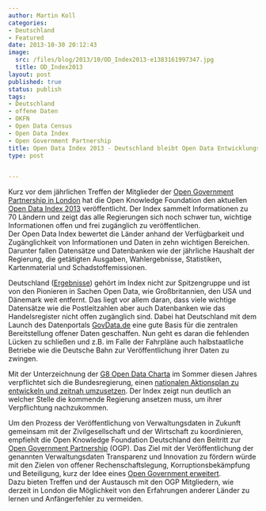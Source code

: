 ```yaml
---
author: Martin Koll
categories:
- Deutschland
- Featured
date: 2013-10-30 20:12:43
image:
  src: /files/blog/2013/10/OD_Index2013-e1383161997347.jpg
  title: OD_Index2013
layout: post
published: true
status: publish
tags:
- Deutschland
- offene Daten
- OKFN
- Open Data Census
- Open Data Index
- Open Government Partnership
title: Open Data Index 2013 - Deutschland bleibt Open Data Entwicklungsland
type: post


---
```


Kurz vor dem jährlichen Treffen der Mitglieder der [Open Government Partnership in London](http://www.opengovpartnership.org/get-involved/london-summit-2013) hat die Open Knowledge Foundation den aktuellen [Open Data Index 2013](http://index.okfn.org) veröffentlicht. Der Index sammelt Informationen zu 70 Ländern und zeigt das alle Regierungen sich noch schwer tun, wichtige Informationen offen und frei zugänglich zu veröffentlichen.  
Der Open Data Index bewertet die Länder anhand der Verfügbarkeit und Zugänglichkeit von Informationen und Daten in zehn wichtigen Bereichen. Darunter fallen Datensätze und Datenbanken wie der jährliche Haushalt der Regierung, die getätigten Ausgaben, Wahlergebnisse, Statistiken, Kartenmaterial und Schadstoffemissionen. 

Deutschland ([Ergebnisse](https://index.okfn.org/country/overview/Germany/)) gehört im Index nicht zur Spitzengruppe und ist von den Pionieren in Sachen Open Data, wie Großbritannien, den USA und Dänemark weit entfernt. Das liegt vor allem daran, dass viele wichtige Datensätze wie die Postleitzahlen aber auch Datenbanken wie das Handelsregister nicht offen zugänglich sind. Dabei hat Deutschland mit dem Launch des Datenportals [GovData.de](https://www.govdata.de/) eine gute Basis für die zentralen Bereitstellung offener Daten geschaffen. Nun geht es daran die fehlenden Lücken zu schließen und z.B. im Falle der Fahrpläne auch halbstaatliche Betriebe wie die Deutsche Bahn zur Veröffentlichung ihrer Daten zu zwingen.

Mit der Unterzeichnung der [G8 Open Data Charta](/blog/2013/06/open-is-the-new-normal-g8-mitglieder-zeichnen-open-data-charter/) im Sommer diesen Jahres verpflichtet sich die Bundesregierung, einen [nationalen Aktionsplan zu entwickeln und zeitnah umzusetzen](https://www.gov.uk/government/publications/open-data-charter/g8-open-data-charter-and-technical-annex). Der Index zeigt nun deutlich an welcher Stelle die kommende Regierung ansetzen muss, um ihrer Verpflichtung nachzukommen.

Um den Prozess der Veröffentlichung von Verwaltungsdaten in Zukunft gemeinsam mit der Zivilgesellschaft und der Wirtschaft zu koordinieren, empfiehlt die Open Knowledge Foundation Deutschland den Beitritt zur [Open Government Partnership](http://opengovpartnership.de/2013/10/pm-beitritt-deutschlands-zur-ogp-umsetzungskonzept/) (OGP). Das Ziel mit der Veröffentlichung der genannten Verwaltungsdaten Transparenz und Innovation zu fördern würde mit den Zielen von offener Rechenschaftslegung, Korruptionsbekämpfung und Beteiligung, kurz der Idee eines [Open Government erweitert](https://www.govdata.de/neues/-/blogs/okfn-govdata-wurde-von-einem-beitritt-deutschlands-zur-ogp-profitieren-).  
Dazu bieten Treffen und der Austausch mit den OGP Mitgliedern, wie derzeit in London die Möglichkeit von den Erfahrungen anderer Länder zu lernen und Anfängerfehler zu vermeiden. 

 
